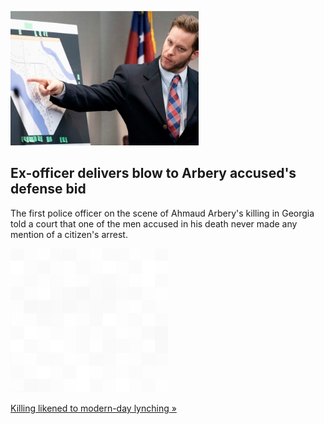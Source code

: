 
![Ex-officer delivers blow to Arbery accused's defense bid](./20211109235837.png)
## Ex-officer delivers blow to Arbery accused's defense bid

The first police officer on the scene of Ahmaud Arbery's killing in Georgia told a court that one of the men accused in his death never made any mention of a citizen's arrest.

![pic](../square_bg.png)

[Killing likened to modern-day lynching »](https://www.yahoo.com/news/man-accused-killing-ahmaud-arbery-000444633.html)
